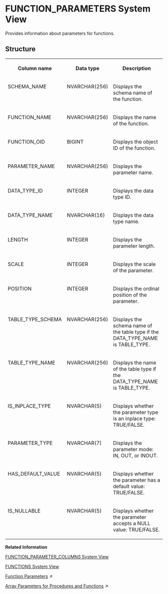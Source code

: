 <!-- loio20a4c5c17519101481f89740396d2e7d -->

# FUNCTION\_PARAMETERS System View

Provides information about parameters for functions.



<a name="loio20a4c5c17519101481f89740396d2e7d___f_u_n_c_t_i_o_n__p_a_r_a_m_e_t_e_r_s_1struct_FUNCTION_PARAMETERS"/>

## Structure


<table>
<tr>
<th valign="top">

Column name



</th>
<th valign="top">

Data type



</th>
<th valign="top">

Description



</th>
</tr>
<tr>
<td valign="top">

SCHEMA\_NAME



</td>
<td valign="top">

NVARCHAR\(256\)



</td>
<td valign="top">

Displays the schema name of the function.



</td>
</tr>
<tr>
<td valign="top">

FUNCTION\_NAME



</td>
<td valign="top">

NVARCHAR\(256\)



</td>
<td valign="top">

Displays the name of the function.



</td>
</tr>
<tr>
<td valign="top">

FUNCTION\_OID



</td>
<td valign="top">

BIGINT



</td>
<td valign="top">

Displays the object ID of the function.



</td>
</tr>
<tr>
<td valign="top">

PARAMETER\_NAME



</td>
<td valign="top">

NVARCHAR\(256\)



</td>
<td valign="top">

Displays the parameter name.



</td>
</tr>
<tr>
<td valign="top">

DATA\_TYPE\_ID



</td>
<td valign="top">

INTEGER



</td>
<td valign="top">

Displays the data type ID.



</td>
</tr>
<tr>
<td valign="top">

DATA\_TYPE\_NAME



</td>
<td valign="top">

NVARCHAR\(16\)



</td>
<td valign="top">

Displays the data type name.



</td>
</tr>
<tr>
<td valign="top">

LENGTH



</td>
<td valign="top">

INTEGER



</td>
<td valign="top">

Displays the parameter length.



</td>
</tr>
<tr>
<td valign="top">

SCALE



</td>
<td valign="top">

INTEGER



</td>
<td valign="top">

Displays the scale of the parameter.



</td>
</tr>
<tr>
<td valign="top">

POSITION



</td>
<td valign="top">

INTEGER



</td>
<td valign="top">

Displays the ordinal position of the parameter.



</td>
</tr>
<tr>
<td valign="top">

TABLE\_TYPE\_SCHEMA



</td>
<td valign="top">

NVARCHAR\(256\)



</td>
<td valign="top">

Displays the schema name of the table type if the DATA\_TYPE\_NAME is TABLE\_TYPE.



</td>
</tr>
<tr>
<td valign="top">

TABLE\_TYPE\_NAME



</td>
<td valign="top">

NVARCHAR\(256\)



</td>
<td valign="top">

Displays the name of the table type if the DATA\_TYPE\_NAME is TABLE\_TYPE.



</td>
</tr>
<tr>
<td valign="top">

IS\_INPLACE\_TYPE



</td>
<td valign="top">

NVARCHAR\(5\)



</td>
<td valign="top">

Displays whether the parameter type is an inplace type: TRUE/FALSE.



</td>
</tr>
<tr>
<td valign="top">

PARAMETER\_TYPE



</td>
<td valign="top">

NVARCHAR\(7\)



</td>
<td valign="top">

Displays the parameter mode: IN, OUT, or INOUT.



</td>
</tr>
<tr>
<td valign="top">

HAS\_DEFAULT\_VALUE



</td>
<td valign="top">

NVARCHAR\(5\)



</td>
<td valign="top">

Displays whether the parameter has a default value: TRUE/FALSE.



</td>
</tr>
<tr>
<td valign="top">

IS\_NULLABLE



</td>
<td valign="top">

NVARCHAR\(5\)



</td>
<td valign="top">

Displays whether the parameter accepts a NULL value: TRUE/FALSE.



</td>
</tr>
</table>

**Related Information**  


[FUNCTION\_PARAMETER\_COLUMNS System View](function-parameter-columns-system-view-81b0908.md "Provides information about columns that are available for function table parameters.")

[FUNCTIONS System View](functions-system-view-20a5023.md "Provides information about available functions.")

[Function Parameters](https://help.sap.com/viewer/d1cb63c8dd8e4c35a0f18aef632687f0/2023_2_QRC/en-US/58106d8f4fb44120b76fc6fb1f4a0bcc.html "") :arrow_upper_right:

[Array Parameters for Procedures and Functions](https://help.sap.com/viewer/d1cb63c8dd8e4c35a0f18aef632687f0/2023_2_QRC/en-US/dcffe459010546bd981d3b74b3798962.html "You can create procedures and functions with array parameters so that array variables or constant arrays can be passed to them.") :arrow_upper_right:

